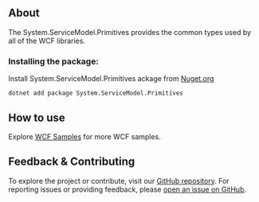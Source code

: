 ## About

The System.ServiceModel.Primitives provides the common types used by all of the WCF libraries.

### Installing the package:

Install System.ServiceModel.Primitives ackage from [Nuget.org](https://www.nuget.org/packages/System.ServiceModel.Primitives)

`dotnet add package System.ServiceModel.Primitives`

## How to use

Explore [WCF Samples](https://learn.microsoft.com/en-us/dotnet/framework/wcf/samples/) for more WCF samples.

## Feedback & Contributing

To explore the project or contribute, visit our [GitHub repository](https://github.com/dotnet/wcf/).
For reporting issues or providing feedback, please [open an issue on GitHub](https://github.com/dotnet/wcf).